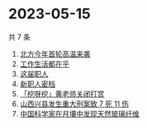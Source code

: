 # 2023-05-15

共 7 条

<!-- BEGIN ZHIHUSEARCH -->
<!-- 最后更新时间 Mon May 15 2023 09:01:53 GMT+0800 (China Standard Time) -->
1. [北方今年首轮高温来袭](https://www.zhihu.com/search?q=北方今年首轮高温来袭)
1. [工作生活都在乎 ](https://www.zhihu.com/search?q=工作生活都在乎%20)
1. [这届职人 ](https://www.zhihu.com/search?q=这届职人%20)
1. [新职人密档](https://www.zhihu.com/search?q=新职人密档)
1. [「挖呀挖」黄老师关闭打赏](https://www.zhihu.com/search?q=「挖呀挖」黄老师关闭打赏)
1. [山西兴县发生重大刑案致 7 死 11 伤](https://www.zhihu.com/search?q=山西兴县发生重大刑案致%207%20死%2011%20伤)
1. [中国科学家在月壤中发现天然玻璃纤维](https://www.zhihu.com/search?q=中国科学家在月壤中发现天然玻璃纤维)
<!-- END ZHIHUSEARCH -->
